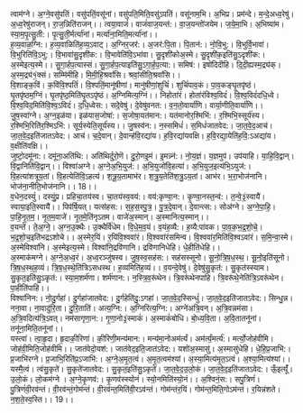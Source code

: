 

  
त्वाम॑ग्ने। अ॒ग्ने॒वसु॑पतिं। वसु॑पतिं॒वसू॑नां। वसु॑पति॒मिति॒वसु॑ऽपतिं। वसू॑नाम॒भि। अ॒भिप्र। प्रम॑न्दे। म॒न्दे॒अध्व॒रेषु॑। अ॒ध्व॒रेषु॑राजन्। रा॒ज॒न्निति॑राजन्।। त्वया॒वाजं॑। वाजं॑वाज॒यन्त॑:। वा॒ज॒यन्तो॑जयेम। ज॒ये॒मा॒भि। अ॒भिष्या॑म। स्या॒म॒पृ॒त्सु॒ती:। पृ॒त्सु॒ती॒र्मर्त्या॑नां। मर्त्या॑ना॒मिति॒मर्त्या॑नां।।  
ह॒व्य॒वाळ॒ग्नि:। ह॒व्य॒वाळिति॑ह॒व्य॒ऽवाट्। अ॒ग्निर॒जर॑:। अ॒जर॑:पि॒ता। पि॒तान॑:। नो॒वि॒भु:। वि॒भुर्वि॒भावा॑। वि॒भुरिति॑वि॒ऽभु:। वि॒भावा॑सु॒दृशी॑क:। वि॒भावेति॑वि॒ऽभा॑वा। सु॒दृशी॑कोअ॒स्मे। सु॒दृशी॑क॒इति॑सु॒ऽदृशी॑क:। अ॒स्मेइत्य॒स्मे।। सु॒गा॒र्हप॒त्यास्सं। सु॒गा॒र्हप॒त्याइति॑सु॒ऽगा॒र्ह॒प॒त्या:। समिष॑:। इषो॑दिदीहि। दि॒दी॒ह्यस्म॒द्र्य॑क्। अ॒स्म॒द्र्य॑१॒॑क्सं। सम्मि॑मीहि। मि॒मी॒हि॒श्रवां॑सि। श्रवां॒सीति॒श्रवां॑सि।।  
वि॒शाङ्क॒विं। क॒विंवि॒श्पतिं॑। वि॒श्पतिं॒मानू॑षीणां। मानु॑षीणां॒शुचिं॑। शुचिं॑पाव॒कं। पा॒व॒कङ्घृ॒तपृ॑ष्ठं। घृ॒तपृ॑ष्ठम॒ग्निं। घृ॒तपृ॑ष्ठ॒मिति॑घृ॒तऽपृ॑ष्ठं। अ॒ग्निमित्य॒ग्निं।। निहोता॑रं। होता॑रंविश्व॒विदं॑। वि॒श्व॒विदं॑दधि॒ध्वे। वि॒श्व॒विद॒मिति॑वि॒श्व॒ऽविदं॑। द॒धि॒ध्वेस:। सदे॒वेषु॑। दे॒वेषु॑वनत:। व॒न॒तो॒वार्या॑णि। वार्या॒णीति॒वार्या॑णि।।  
जु॒ष॒स्वा॑ग्ने। अ॒ग्न॒इळ॑या। इळ॑यास॒जोषा॑:। स॒जोषा॒यत॑मान:। यत॑मानोर॒श्मिभि॑:। र॒श्मिभि॒स्सूर्य॑स्य। र॒श्मिभि॒रिति॑र॒श्मिऽभि॑:। सूर्य॒स्येति॒सूर्य॑स्य।। जु॒षस्व॑न:। न॒स्समिधं॑। स॒मिधं॑जातवेद:। जा॒त॒वे॒द॒आच॑। जा॒त॒वे॒द॒इति॑जातऽवेद:। आच॑। च॒दे॒वान्। दे॒वान्ह॑वि॒रद्या॑य। ह॒वि॒रद्या॑यवक्षि। ह॒वि॒रद्या॒येति॑ह॒वि॒:ऽअद्या॑य। व॒क्षीति॑वक्षि।।  
जुष्टो॒दमू॑ना:। दमू॑ना॒अति॑थि:। अति॑थिर्दुरो॒णॆ। दु॒रो॒णइ॒मं। इ॒मन्न्न॑:। नो॒य॒ज्ञं। य॒ज्ञमुप॑। उप॑याहि। या॒हि॒वि॒द्वान्। वि॒द्वानिति॑वि॒द्वान्।। विश्वा॑अग्ने। अ॒ग्ने॒अ॒भि॒युज॑:। अ॒भि॒युजो॑वि॒हत्या॑। अ॒भि॒युज॒इत्य॑भि॒ऽयुज॑:। वि॒हत्या॑शत्रूय॒तां। वि॒हत्येति॑वि॒ऽहत्य॑। श॒त्रू॒य॒तामाभ॑र। श॒त्रु॒य॒तेति॑श॒त्रु॒ऽय॒तां। आभ॑र। भ॒रा॒भोज॑नानि। भोज॑ना॒नीति॒भोज॑नानि।। 18।।  
व॒धेन॒दस्युं॑। दस्युं॒प्र। प्रहिचा॒तय॑स्व। चा॒तय॑स्व॒वय॑:। वय॑:कृण्वा॒न:। कृ॒ण्वा॒नस्त॒न्व॑:। त॒न्वे॒३॒॑स्वायै॑। स्वाया॒इति॒स्वायै॑।। पिप॑र्षि॒यत्। यत्स॑हस:। स॒ह॒स॒स्पु॒त्र॒। पु॒त्र॒दे॒वान्। दे॒वान्त्स:। सोअ॑ग्ने। अ॒ग्ने॒पा॒हि॒। पा॒हि॒नृ॒त॒म॒। नृ॒त॒म॒वाजे॑। नृ॒त॒मे॒ति॑नृऽतम। वाजे॑अ॒स्मान्। अ॒स्मानित्य॒स्मान्।।  
व॒यन्ते॑। ते॒अ॒ग्ने॒। अ॒ग्न॒उ॒क्थैः। उ॒क्थैर्वि॑धेम। वि॒धे॒म॒व॒यं। व॒यंह॒व्यै:। ह॒व्यै:पा॑वक। पा॒व॒क॒भ॒द्र॒शो॒चे॒। भ॒द्र॒शो॒च॒इति॑भद्रऽशोचे।। अ॒स्मेर॒यिं। र॒यिंवि॒श्ववा॑रं। वि॒श्ववा॑रंसमिन्व। वि॒श्ववा॑र॒मिति॑वि॒श्वऽवा॑रं। स॒मि॒न्वा॒स्मे। अ॒स्मेविश्वा॑नि। अ॒स्मेइत्य॒स्मे। विश्वा॑नि॒द्रवि॑णानि। द्रवि॑णानिधेहि। धे॒हीति॑धेहि।।  
अ॒स्माक॑मग्ने। अ॒ग्ने॒अ॒ध्व॒रं। अ॒ध्व॒रञ्जु॑षस्व। जु॒ष॒स्व॒सह॑स:। सह॑सस्सूनो। सू॒नो॒त्रि॒ष॒ध॒स्थ॒। सू॒नो॒इति॑सूनो। त्रि॒ष॒ध॒स्थ॒ह॒व्यं। त्रि॒ष॒ध॒स्थे॒ति॑त्रिऽसधस्थ। ह॒व्यमिति॑ह॒व्यं।। व॒यन्दे॒वेषु॑। दे॒वेषु॑सु॒कृत॑:। सु॒कृत॑स्स्याम। सु॒कृत॒इति॑सु॒ऽकृत॑:। स्या॒म॒शर्म॑णा। शर्म॑णान:। न॒स्त्रि॒व॒रू॑थेन। त्रि॒वरू॑थेनपाहि। त्रि॒वरू॑थे॒नेति॑त्रि॒ऽवरू॑थेन। पा॒हीति॑पाहि।।  
विश्वा॑निन:। नो॒दु॒र्गहा॑। दु॒र्गहा॑जातवेद:। दु॒र्गहेति॑दु॒:ऽगहा॑। जा॒त॒वे॒द॒स्सिन्धुं॑। जा॒त॒वे॒द॒इति॑जातऽवेद:। सिन्धु॒न्न। नना॒वा। ना॒वादु॑रि॒ता। दु॒रि॒ताति॑। अत्य॒ग्नि:। अ॒ग्निरित्य॒ग्नि:। अग्ने॑अत्रि॒वन्। अ॒त्रि॒वन्नम॑सा। अ॒त्रि॒वदित्य॑त्रि॒ऽवत्। नम॑सागृणा॒न:। गृ॒णा॒नो३॒॑स्माकं॑। अ॒स्माकं॑बोधि। बो॒ध्य॒वि॒ता। अ॒वि॒तातनू॑नां। तनू॑ना॒मिति॒तनू॑नां।।  
यस्त्वा॑। त्वा॒हृ॒दा। हृ॒दाकी॒रिणा॑। की॒रिणी॒मन्य॑मान:। मन्य॑मा॒नोअम॑र्त्यं। अम॑र्त्यं॒मर्त्य॑:। मर्त्यो॒जोह॑वीमि। जोह॑वी॒मिति॒जोह॑वीमि।। जात॑वेदो॒यश॑:। जात॑वेद॒इति॒जात॑ऽवेद:। यशो॑अ॒स्मासु॑। अ॒स्मासु॑धेहि। धे॒हि॒प्र॒जाभि॑:। प्र॒जाभि॑रग्ने। प्र॒जाभि॒रिति॑प्र॒ऽजाभि॑:। अ॒ग्ने॒अ॒मृ॒त॒त्वं। अ॒मृ॒त॒त्वम॑श्यां। अ॒स्या॒मित्य॑मृ॒त॒ऽत्वं। अ॒श्या॒मित्य॑श्यां।।  
यस्मै॒त्वं। त्वंसु॒कृते॑। सु॒कृते॑जातवेद:। सु॒कृत॒इति॑सु॒ऽकृते॑। जा॒त॒वे॒द॒उ॒लो॒कं। जा॒त॒वे॒द॒इति॑जातऽवेद:। ऊँ॒इत्यूँ॑। उ॒लो॒कं। लो॒कम॑ग्ने । अ॒ग्ने॒कृ॒णव॑:। कृ॒णव॑स्स्योनं। स्यो॒नमिति॑स्यो॒नं।। अ॒श्विनं॒स:। सपु॒त्रिणं॑। पु॒त्रिणं॑वी॒रव॑न्तं। वी॒रव॑न्तं॒गोम॑न्तं। वी॒रव॑न्त॒मिति॑वी॒रऽव॑न्तं। गोम॑न्तंर॒यिं। गोम॑न्त॒मिति॒गोऽम॑न्तं। र॒यिन्न॑शते। न॒श॒ते॒स्व॒स्ति।। 19।।  
